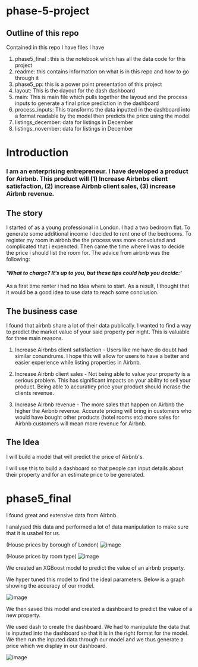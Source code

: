 # phase-5-project

## Outline of this repo
Contained in this repo I have  files I have
1. phase5_final : this is the notebook which has all the data code for this project
2. readme: this contains information on what is in this repo and how to go through it
3. phase5_pp: this is a power point presentation of this project
4. layout: This is the dayout for the dash dashboard
5. main: This is main file which pulls together the layoud and the process inputs to generate a final price prediction in the dashboard
6. process_inputs: This transforms the data inputted in the dashboard into a format readable by the model then predicts the price using the model
7. listings_december: data for listings in December
8. listings_november: data for listings in December

# Introduction

### I am an enterprising entrepreneur. I have developed a product for Airbnb. This product will (1) Increase Airbnbs client satisfaction, (2) increase Airbnb client sales, (3) increase Airbnb revenue.  

## The story
I started of as a young professional in London. I had a two bedroom flat. To generate some additional income I decided to rent one of the bedrooms. To register my room in airbnb the the process was more convoluted and complicated that i expencted. Then came the time where I was to decide the price i should list the room for. The advice from airbnb was the following:


#### *'What to charge? It’s up to you, but these tips could help you decide:'*

As a first time renter i had no Idea where to start. As a result, I thought that it would be a good idea to use data to reach some conclusion. 


## The business case
I found that airbnb share a lot of their data publically. I wanted to find a way to predict the market value of your said property per night. This is valuable for three main reasons. 

1. Increase Airbnbs client satisfaction - Users like me have do doubt had similar conundrums. I hope this will allow for users to have a better and easier experience while listing properties in Airbnb. 

2. Increase Airbnb client sales - Not being able to value your property is a serious problem. This has significant impacts on your ability to sell your product. Being able to accuratley price your product should incrase the clients revenue.

3. Increase Airbnb revenue - The more sales that happen on Airbnb the higher the Airbnb revenue. Accurate pricing will bring in customers who would have bought other products (hotel rooms etc) more sales for Airbnb customers will mean more revenue for Airbnb. 


## The Idea

I will build a model that will predict the price of Airbnb's. 

I will use this to build a dashboard so that people can input details about their property and for an estimate price to be generated.


# phase5_final
I found great and extensive data from Airbnb. 

I analysed this data and performed a lot of data manipulation to make sure that it is usabel for us. 

(House prices by borough of London)
![image](https://user-images.githubusercontent.com/59200380/150589901-2a732ebf-68a2-460b-8a6a-4fd6b2640199.png)


(House prices by room type)
![image](https://user-images.githubusercontent.com/59200380/150589911-be22d889-11b0-4932-9f85-7261dbad6b93.png)


We created an XGBoost model to predict the value of an airbnb property. 

We hyper tuned this model to find the ideal parameters. Below is a graph showing the accuracy of our model.

![image](https://user-images.githubusercontent.com/59200380/150589763-1ab74ce6-049f-4ab5-a431-c6f4f656f264.png)


We then saved this model and created a dashboard to predict the value of a new property. 

We used dash to create the dashboard. We had to manipulate the data that is inputted into the dashboard so that it is in the right format for the model. We then run the inputed data through our model and we thus generate a price which we display in our dashboard.

![image](https://user-images.githubusercontent.com/59200380/150589875-4d3be762-2957-4699-80f1-fd752b1f150b.png)



